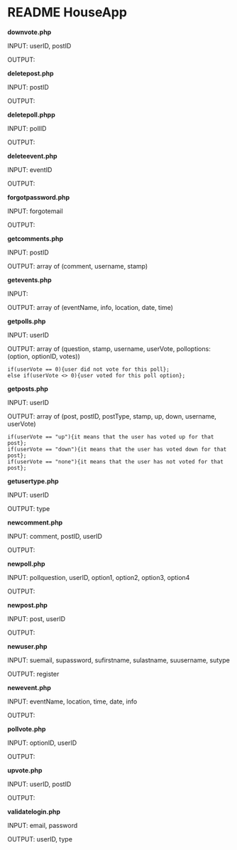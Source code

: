 README HouseApp
===============

**downvote.php**

INPUT: userID, postID

OUTPUT:

**deletepost.php**

INPUT: postID

OUTPUT:

**deletepoll.phpp**

INPUT: pollID

OUTPUT:

**deleteevent.php**

INPUT: eventID

OUTPUT:

**forgotpassword.php**

INPUT: forgotemail

OUTPUT: 

**getcomments.php**

INPUT: postID

OUTPUT: array of (comment, username, stamp)

**getevents.php**

INPUT:

OUTPUT: array of (eventName, info, location, date, time)

**getpolls.php**

INPUT: userID

OUTPUT: array of (question, stamp, username, userVote, polloptions: (option, optionID, votes))

    if(userVote == 0){user did not vote for this poll};
    else if(userVote <> 0){user voted for this poll option};

**getposts.php**

INPUT: userID

OUTPUT: array of (post, postID, postType, stamp, up, down, username, userVote)

    if(userVote == "up"){it means that the user has voted up for that post};
    if(userVote == "down"){it means that the user has voted down for that post};
    if(userVote == "none"){it means that the user has not voted for that post};

**getusertype.php**

INPUT: userID

OUTPUT: type

**newcomment.php**

INPUT: comment, postID, userID

OUTPUT:

**newpoll.php**

INPUT: pollquestion, userID, option1, option2, option3, option4

OUTPUT:

**newpost.php**

INPUT: post, userID

OUTPUT:

**newuser.php**

INPUT: suemail, supassword, sufirstname, sulastname, suusername, sutype

OUTPUT: register

**newevent.php**

INPUT: eventName, location, time, date, info

OUTPUT: 

**pollvote.php**

INPUT: optionID, userID

OUTPUT: 

**upvote.php**

INPUT: userID, postID

OUTPUT:

**validatelogin.php**

INPUT: email, password

OUTPUT: userID, type